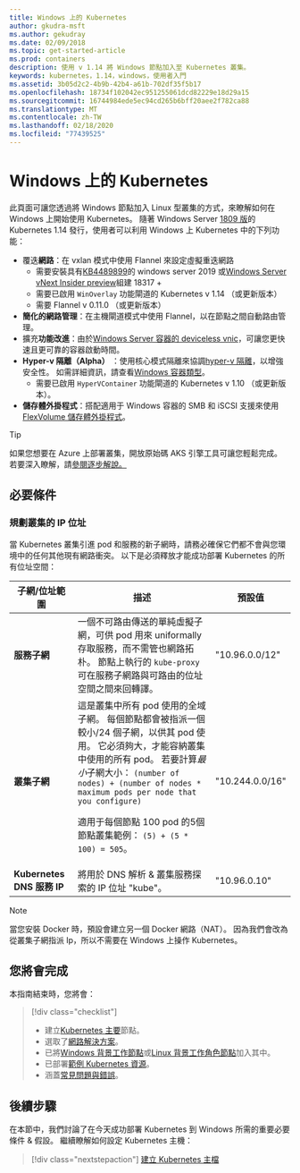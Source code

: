```yaml
---
title: Windows 上的 Kubernetes
author: gkudra-msft
ms.author: gekudray
ms.date: 02/09/2018
ms.topic: get-started-article
ms.prod: containers
description: 使用 v 1.14 將 Windows 節點加入至 Kubernetes 叢集。
keywords: kubernetes，1.14，windows，使用者入門
ms.assetid: 3b05d2c2-4b9b-42b4-a61b-702df35f5b17
ms.openlocfilehash: 18734f102042ec951255061dcd82229e18d29a15
ms.sourcegitcommit: 16744984ede5ec94cd265b6bff20aee2f782ca88
ms.translationtype: MT
ms.contentlocale: zh-TW
ms.lasthandoff: 02/18/2020
ms.locfileid: "77439525"
---
```

# <a name="kubernetes-on-windows"></a>Windows 上的 Kubernetes

此頁面可讓您透過將 Windows 節點加入 Linux 型叢集的方式，來瞭解如何在 Windows 上開始使用 Kubernetes。 隨著 Windows Server [1809 版](https://docs.microsoft.com/windows-server/get-started/whats-new-in-windows-server-1809#container-networking-with-kubernetes)的 Kubernetes 1.14 發行，使用者可以利用 Windows 上 Kubernetes 中的下列功能：

- 覆迭**網路**：在 vxlan 模式中使用 Flannel 來設定虛擬重迭網路
    - 需要安裝具有[KB4489899](https://support.microsoft.com/help/4489899)的 windows server 2019 或[Windows Server vNext Insider preview](https://blogs.windows.com/windowsexperience/tag/windows-insider-program/)組建 18317 +
    - 需要已啟用 `WinOverlay` 功能閘道的 Kubernetes v 1.14 （或更新版本）
    - 需要 Flannel v 0.11.0 （或更新版本）
- **簡化的網路管理**：在主機閘道模式中使用 Flannel，以在節點之間自動路由管理。
- 擴充**功能改進**：由於[Windows Server 容器的 deviceless vnic](https://techcommunity.microsoft.com/t5/Networking-Blog/Network-start-up-and-performance-improvements-in-Windows-10/ba-p/339716)，可讓您更快速且更可靠的容器啟動時間。
- **Hyper-v 隔離（Alpha）** ：使用核心模式隔離來協調[hyper-v 隔離](https://kubernetes.io/docs/getting-started-guides/windows/#hyper-v-containers)，以增強安全性。 如需詳細資訊，請查看[Windows 容器類型](https://docs.microsoft.com/virtualization/windowscontainers/about/#windows-container-types)。
    - 需要已啟用 `HyperVContainer` 功能閘道的 Kubernetes v 1.10 （或更新版本）。
- **儲存體外掛程式**：搭配適用于 Windows 容器的 SMB 和 iSCSI 支援來使用[FlexVolume 儲存體外掛程式](https://github.com/Microsoft/K8s-Storage-Plugins)。

>[!TIP]
>如果您想要在 Azure 上部署叢集，開放原始碼 AKS 引擎工具可讓您輕鬆完成。 若要深入瞭解，請[參閱逐步解說。](https://github.com/Azure/aks-engine/blob/master/docs/topics/windows.md)

## <a name="prerequisites"></a>必要條件

### <a name="plan-ip-addressing-for-your-cluster"></a>規劃叢集的 IP 位址

<a name="definitions"></a>當 Kubernetes 叢集引進 pod 和服務的新子網時，請務必確保它們都不會與您環境中的任何其他現有網路衝突。 以下是必須釋放才能成功部署 Kubernetes 的所有位址空間：

| 子網/位址範圍 | 描述 | 預設值 |
| --------- | ------------- | ------------- |
| <a name="service-subnet-def"></a>**服務子網** | 一個不可路由傳送的單純虛擬子網，可供 pod 用來 uniformally 存取服務，而不需管也網路拓朴。 節點上執行的 `kube-proxy` 可在服務子網路與可路由的位址空間之間來回轉譯。 | "10.96.0.0/12" |
| <a name="cluster-subnet-def"></a>**叢集子網** |  這是叢集中所有 pod 使用的全域子網。 每個節點都會被指派一個較小/24 個子網，以供其 pod 使用。 它必須夠大，才能容納叢集中使用的所有 pod。 若要計算*最小*子網大小： `(number of nodes) + (number of nodes * maximum pods per node that you configure)` <p/>適用于每個節點 100 pod 的5個節點叢集範例： `(5) + (5 *  100) = 505`。  | "10.244.0.0/16" |
| **Kubernetes DNS 服務 IP** | 將用於 DNS 解析 & 叢集服務探索的 IP 位址 "kube"。 | "10.96.0.10" |

> [!NOTE]
> 當您安裝 Docker 時，預設會建立另一個 Docker 網路（NAT）。 因為我們會改為從叢集子網指派 Ip，所以不需要在 Windows 上操作 Kubernetes。

## <a name="what-you-will-accomplish"></a>您將會完成

本指南結束時，您將會：

> [!div class="checklist"]
> * 建立[Kubernetes 主要](./creating-a-linux-master.md)節點。  
> * 選取了[網路解決方案](./network-topologies.md)。  
> * 已將[Windows 背景工作節點](./joining-windows-workers.md)或[Linux 背景工作角色節點](./joining-linux-workers.md)加入其中。  
> * 已部署[範例 Kubernetes 資源](./deploying-resources.md)。  
> * 涵蓋[常見問題與錯誤](./common-problems.md)。

## <a name="next-steps"></a>後續步驟

在本節中，我們討論了在今天成功部署 Kubernetes 到 Windows 所需的重要必要條件 & 假設。 繼續瞭解如何設定 Kubernetes 主機：

>[!div class="nextstepaction"]
>[建立 Kubernetes 主檔](./creating-a-linux-master.md)